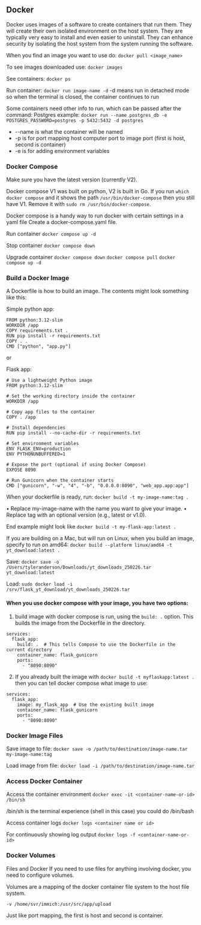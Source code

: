 ## Docker

Docker uses images of a software to create containers that run them. They will create their own isolated environment on the host system. They are typically very easy to install and even easier to uninstall. They can enhance security by isolating the host system from the system running the software.

When you find an image you want to use do:
``docker pull <image_name>``

To see images downloaded use:
``docker images``

See containers:
``docker ps``

Run container:
``docker run image-name -d``
-d means run in detached mode so when the terminal is closed, the container continues to run

Some containers need other info to run, which can be passed after the command:
Postgres example:
``docker run --name postgres_db -e POSTGRES_PASSWORD=postgres -p 5432:5432 -d postgres``

- --name is what the container will be named
- -p is for port mapping host computer port to image port (first is host, second is container)
- -e is for adding environment variables


### Docker Compose

Make sure you have the latest version (currently V2).

Docker compose V1 was built on python, V2 is built in Go. If you run ``which docker compose`` 
and it shows the path ``/usr/bin/docker-compose`` then you still have V1. Remove it
with ``sudo rm /usr/bin/docker-compose``. 

Docker compose is a handy way to run docker with certain settings in a yaml file
Create a docker-compose.yaml file.

Run container
``docker compose up -d``

Stop container
``docker compose down``

Upgrade container
``docker compose down``
``docker compose pull``
``docker compose up -d``


### Build a Docker Image

A Dockerfile is how to build an image. The contents might look something like this:

Simple python app:
```
FROM python:3.12-slim
WORKDIR /app
COPY requirements.txt .
RUN pip install -r requirements.txt
COPY . .
CMD ["python", "app.py"]
```

or

Flask app:
```
# Use a lightweight Python image
FROM python:3.12-slim

# Set the working directory inside the container
WORKDIR /app

# Copy app files to the container
COPY . /app

# Install dependencies
RUN pip install --no-cache-dir -r requirements.txt

# Set environment variables
ENV FLASK_ENV=production
ENV PYTHONUNBUFFERED=1

# Expose the port (optional if using Docker Compose)
EXPOSE 8090

# Run Gunicorn when the container starts
CMD ["gunicorn", "-w", "4", "-b", "0.0.0.0:8090", "web_app.app:app"]
```

When your dockerfile is ready, run:
``docker build -t my-image-name:tag .``

• Replace my-image-name with the name you want to give your image.
• Replace tag with an optional version (e.g., latest or v1.0).

End example might look like ``docker build -t my-flask-app:latest .``

If you are building on a Mac, but will run on Linux, when you build an image, specify to run on amd64:
``docker build --platform linux/amd64 -t yt_download:latest .``

Save: ``docker save -o /Users/tyleranderson/Downloads/yt_downloads_250226.tar yt_download:latest``

Load: ``sudo docker load -i /srv/flask_yt_download/yt_downloads_250226.tar``

#### When you use docker compose with your image, you have two options:

1. build image with docker compose is run, using the ``build: .`` option. 
This builds the image from the Dockerfile in the directory.
```
services:
  flask_app:
    build: .  # This tells Compose to use the Dockerfile in the current directory
    container_name: flask_gunicorn
    ports:
      - "8090:8090"

```
2. If you already built the image with ``docker build -t myflaskapp:latest .`` then you can tell docker compose
what image to use:
```
services:
  flask_app:
    image: my_flask_app  # Use the existing built image
    container_name: flask_gunicorn
    ports:
      - "8090:8090"

```

### Docker Image Files

Save image to file:
``docker save -o /path/to/destination/image-name.tar my-image-name:tag``

Load image from file:
``docker load -i /path/to/destination/image-name.tar``


### Access Docker Container

Access the container environment
``docker exec -it <container-name-or-id> /bin/sh``

/bin/sh is the terminal experience (shell in this case) you could do /bin/bash

Access container logs
``docker logs <container name or id>``

For continuously showing log output
``docker logs -f <container-name-or-id>``

### Docker Volumes

Files and Docker
If you need to use files for anything involving docker, you need to configure volumes.

Volumes are a mapping of the docker container file system to the host file system.

``-v /home/svr/immich:/usr/src/app/upload``

Just like port mapping, the first is host and second is container.


